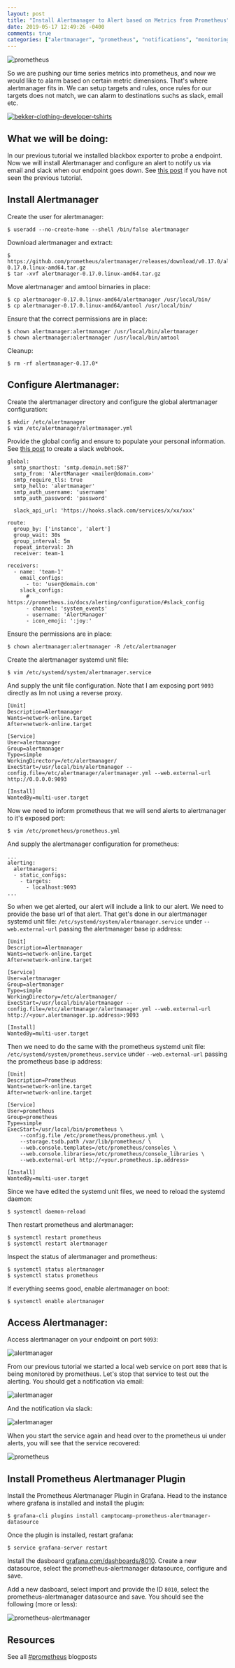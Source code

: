 ```yaml
---
layout: post
title: "Install Alertmanager to Alert based on Metrics from Prometheus"
date: 2019-05-17 12:49:26 -0400
comments: true
categories: ["alertmanager", "prometheus", "notifications", "monitoring", "metrics"] 
---
```

![prometheus](https://user-images.githubusercontent.com/567298/57307750-696bb980-70e5-11e9-9b0b-73ad88bde6a3.png)

So we are pushing our time series metrics into prometheus, and now we would like to alarm based on certain metric dimensions. That's where alertmanager fits in. We can setup targets and rules, once rules for our targets does not match, we can alarm to destinations suchs as slack, email etc.

<a href="https://bekkerclothing.com/collections/developer?utm_source=blog.ruanbekker.com&utm_medium=blog&utm_campaign=leaderboard_ad" target="_blank"><img alt="bekker-clothing-developer-tshirts" src="https://user-images.githubusercontent.com/567298/70170981-7c278a80-16d6-11ea-9759-6621d02c1423.png"></a>

## What we will be doing:

In our previous tutorial we installed blackbox exporter to probe a endpoint. Now we will install Alertmanager and configure an alert to notify us via email and slack when our endpoint goes down. See [this post](https://blog.ruanbekker.com/blog/2019/05/17/install-blackbox-exporter-to-monitor-websites-with-prometheus/) if you have not seen the previous tutorial.

## Install Alertmanager

Create the user for alertmanager:

```
$ useradd --no-create-home --shell /bin/false alertmanager
```

Download alertmanager and extract:

```
$ https://github.com/prometheus/alertmanager/releases/download/v0.17.0/alertmanager-0.17.0.linux-amd64.tar.gz
$ tar -xvf alertmanager-0.17.0.linux-amd64.tar.gz
```

Move alertmanager and amtool birnaries in place:

```
$ cp alertmanager-0.17.0.linux-amd64/alertmanager /usr/local/bin/
$ cp alertmanager-0.17.0.linux-amd64/amtool /usr/local/bin/
```

Ensure that the correct permissions are in place:

```
$ chown alertmanager:alertmanager /usr/local/bin/alertmanager
$ chown alertmanager:alertmanager /usr/local/bin/amtool
```

Cleanup:

```
$ rm -rf alertmanager-0.17.0*
```

## Configure Alertmanager:

Create the alertmanager directory and configure the global alertmanager configuration:

```
$ mkdir /etc/alertmanager
$ vim /etc/alertmanager/alertmanager.yml
```

Provide the global config and ensure to populate your personal information. See [this post](https://blog.ruanbekker.com/blog/2019/04/18/setup-a-slack-webhook-for-sending-messages-from-applications/) to create a slack webhook.

```
global:
  smtp_smarthost: 'smtp.domain.net:587'
  smtp_from: 'AlertManager <mailer@domain.com>'
  smtp_require_tls: true
  smtp_hello: 'alertmanager'
  smtp_auth_username: 'username'
  smtp_auth_password: 'password'

  slack_api_url: 'https://hooks.slack.com/services/x/xx/xxx'

route:
  group_by: ['instance', 'alert']
  group_wait: 30s
  group_interval: 5m
  repeat_interval: 3h
  receiver: team-1

receivers:
  - name: 'team-1'
    email_configs:
      - to: 'user@domain.com'
    slack_configs:
      # https://prometheus.io/docs/alerting/configuration/#slack_config
      - channel: 'system_events'
      - username: 'AlertManager'
      - icon_emoji: ':joy:'
```

Ensure the permissions are in place:

```
$ chown alertmanager:alertmanager -R /etc/alertmanager
```

Create the alertmanager systemd unit file:

```
$ vim /etc/systemd/system/alertmanager.service
```

And supply the unit file configuration. Note that I am exposing port `9093` directly as Im not using a reverse proxy.

```
[Unit]
Description=Alertmanager
Wants=network-online.target
After=network-online.target

[Service]
User=alertmanager
Group=alertmanager
Type=simple
WorkingDirectory=/etc/alertmanager/
ExecStart=/usr/local/bin/alertmanager --config.file=/etc/alertmanager/alertmanager.yml --web.external-url http://0.0.0.0:9093

[Install]
WantedBy=multi-user.target
```

Now we need to inform prometheus that we will send alerts to alertmanager to it's exposed port:

```
$ vim /etc/prometheus/prometheus.yml
```

And supply the alertmanager configuration for prometheus:

```
...
alerting:
  alertmanagers:
  - static_configs:
    - targets:
      - localhost:9093
...
```

So when we get alerted, our alert will include a link to our alert. We need to provide the base url of that alert. That get's done in our alertmanager systemd unit file: `/etc/systemd/system/alertmanager.service` under `--web.external-url` passing the alertmanager base ip address:

```
[Unit]
Description=Alertmanager
Wants=network-online.target
After=network-online.target

[Service]
User=alertmanager
Group=alertmanager
Type=simple
WorkingDirectory=/etc/alertmanager/
ExecStart=/usr/local/bin/alertmanager --config.file=/etc/alertmanager/alertmanager.yml --web.external-url http://<your.alertmanager.ip.address>:9093

[Install]
WantedBy=multi-user.target
```

Then we need to do the same with the prometheus systemd unit file: `/etc/systemd/system/prometheus.service` under `--web.external-url` passing the prometheus base ip address:

```
[Unit]
Description=Prometheus
Wants=network-online.target
After=network-online.target

[Service]
User=prometheus
Group=prometheus
Type=simple
ExecStart=/usr/local/bin/prometheus \
    --config.file /etc/prometheus/prometheus.yml \
    --storage.tsdb.path /var/lib/prometheus/ \
    --web.console.templates=/etc/prometheus/consoles \
    --web.console.libraries=/etc/prometheus/console_libraries \
    --web.external-url http://<your.prometheus.ip.address>

[Install]
WantedBy=multi-user.target
```

Since we have edited the systemd unit files, we need to reload the systemd daemon:

```
$ systemctl daemon-reload
```

Then restart prometheus and alertmanager:

```
$ systemctl restart prometheus
$ systemctl restart alertmanager
```

Inspect the status of alertmanager and prometheus:

```
$ systemctl status alertmanager
$ systemctl status prometheus
```

If everything seems good, enable alertmanager on boot:

```
$ systemctl enable alertmanager
```

## Access Alertmanager:

Access alertmanager on your endpoint on port `9093`:

![alertmanager](https://user-images.githubusercontent.com/567298/57946361-69856980-78dc-11e9-8c48-ebcc3b0d201e.png)

From our previous tutorial we started a local web service on port `8080` that is being monitored by prometheus. Let's stop that service to test out the alerting. You should get a notification via email:

![alertmanager](https://user-images.githubusercontent.com/567298/57946586-f29ca080-78dc-11e9-983c-6b857ef21bae.png)

And the notification via slack:

![alertmanager](https://user-images.githubusercontent.com/567298/57946602-03e5ad00-78dd-11e9-9ecc-c3d58b2ad3ec.png)

When you start the service again and head over to the prometheus ui under alerts, you will see that the service recovered:

![prometheus](https://user-images.githubusercontent.com/567298/57946647-2677c600-78dd-11e9-95a9-b9f4190172bf.png)

## Install Prometheus Alertmanager Plugin

Install the Prometheus Alertmanager Plugin in Grafana. Head to the instance where grafana is installed and install the plugin:

```
$ grafana-cli plugins install camptocamp-prometheus-alertmanager-datasource
```

Once the plugin is installed, restart grafana:

```
$ service grafana-server restart
```

Install the dasboard [grafana.com/dashboards/8010](https://grafana.com/dashboards/8010). Create a new datasource, select the prometheus-alertmanager datasource, configure and save. 

Add a new dasboard, select import and provide the ID `8010`, select the prometheus-alertmanager datasource and save. You should see the following (more or less):

![prometheus-alertmanager](https://user-images.githubusercontent.com/567298/57947092-3f34ab80-78de-11e9-904b-f42d5ecd7d0a.png)

## Resources

See all [#prometheus](https://blog.ruanbekker.com/blog/categories/prometheus/) blogposts
